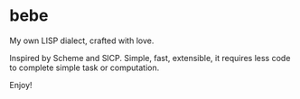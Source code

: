 # bebe
My own LISP dialect, crafted with love.

Inspired by Scheme and SICP. Simple, fast, extensible, it requires less code to complete simple task or computation. 

Enjoy!
